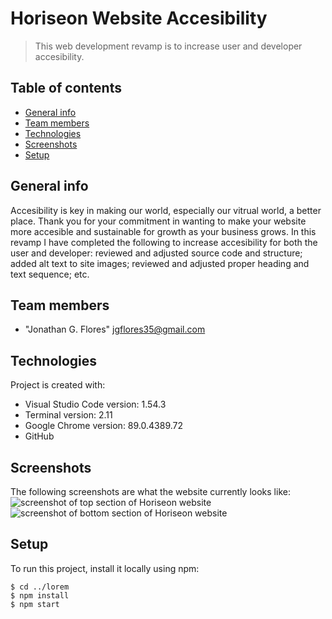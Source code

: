 # Horiseon Website Accesibility
> This web development revamp is to increase user and developer accesibility.

## Table of contents
* [General info](#general-info)
* [Team members](#team-members)
* [Technologies](#technologies)
* [Screenshots](#screenshots)
* [Setup](#setup)

## General info
Accesibility is key in making our world, especially our vitrual world, a better place. Thank you for your commitment in wanting to make your website more accesible and sustainable for growth as your business grows. In this revamp I have completed the following to increase accesibility for both the user and developer: reviewed and adjusted source code and structure; added alt text to site images; reviewed and adjusted proper heading and text sequence; etc.

## Team members
* "Jonathan G. Flores" <jgflores35@gmail.com>
	
## Technologies
Project is created with:
* Visual Studio Code version: 1.54.3
* Terminal version: 2.11
* Google Chrome version: 89.0.4389.72
* GitHub

## Screenshots
The following screenshots are what the website currently looks like:
![screenshot of top section of Horiseon website](https://Develop/assets/images/read-me-pic-1.png)
![screenshot of bottom section of Horiseon website](https://Develop/assets/images/read-me-pic-2.png)
	
## Setup
To run this project, install it locally using npm:

```
$ cd ../lorem
$ npm install
$ npm start
```